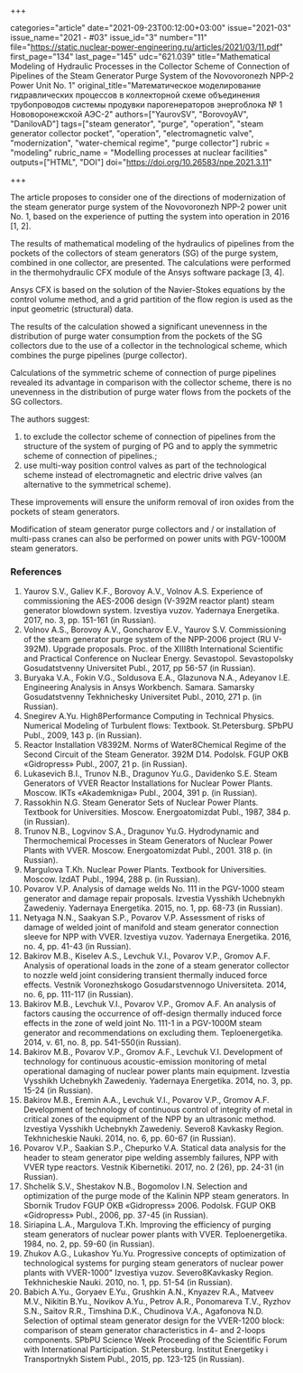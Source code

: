 +++

categories="article"
date="2021-09-23T00:12:00+03:00"
issue="2021-03"
issue_name="2021 - #03"
issue_id="3"
number="11"
file="https://static.nuclear-power-engineering.ru/articles/2021/03/11.pdf"
first_page="134"
last_page="145"
udc="621.039"
title="Mathematical Modeling of Hydraulic Processes in the Collector Scheme of Connection of Pipelines of the Steam Generator Purge System of the Novovoronezh NPP-2 Power Unit No. 1"
original_title="Математическое моделирование гидравлических процессов в коллекторной схеме объединения трубопроводов системы продувки парогенераторов энергоблока № 1 Нововоронежской АЭС-2"
authors=["YaurovSV", "BorovoyAV", "DanilovAD"]
tags=["steam generator", "purge", "operation", "steam generator collector pocket", "operation", "electromagnetic valve", "modernization", "water-chemical regime", "purge collector"]
rubric = "modeling"
rubric_name = "Modelling processes at nuclear facilities"
outputs=["HTML", "DOI"]
doi="https://doi.org/10.26583/npe.2021.3.11"

+++

The article proposes to consider one of the directions of modernization of the steam generator purge system of the Novovoronezh NPP-2 power unit No. 1, based on the experience of putting the system into operation in 2016 [1, 2].

The results of mathematical modeling of the hydraulics of pipelines from the pockets of the collectors of steam generators (SG) of the purge system, combined in one collector, are presented. The calculations were performed in the thermohydraulic CFX module of the Ansys software package [3, 4].

Ansys CFX is based on the solution of the Navier-Stokes equations by the control volume method, and a grid partition of the flow region is used as the input geometric (structural) data.

The results of the calculation showed a significant unevenness in the distribution of purge water consumption from the pockets of the SG collectors due to the use of a collector in the technological scheme, which combines the purge pipelines (purge collector).

Calculations of the symmetric scheme of connection of purge pipelines revealed its advantage in comparison with the collector scheme, there is no unevenness in the distribution of purge water flows from the pockets of the SG collectors.

The authors suggest:
1) to exclude the collector scheme of connection of pipelines from the structure of the system of purging of PG and to apply the symmetric scheme of connection of pipelines.;
2) use multi-way position control valves as part of the technological scheme instead of electromagnetic and electric drive valves (an alternative to the symmetrical scheme).

These improvements will ensure the uniform removal of iron oxides from the pockets of steam generators.

Modification of steam generator purge collectors and / or installation of multi-pass cranes can also be performed on power units with PGV-1000M steam generators.

### References

1. Yaurov S.V., Galiev K.F., Borovoy A.V., Volnov A.S. Experience of commissioning the AES-2006 design (V-392M reactor plant) steam generator blowdown system. Izvestiya vuzov. Yadernaya Energetika. 2017, no. 3, pp. 151-161 (in Russian).
2. Volnov A.S., Borovoy A.V., Goncharov E.V., Yaurov S.V. Commissioning of the steam generator purge system of the NPP-2006 project (RU V-392M). Upgrade proposals. Proc. of the XIII8th International Scientific and Practical Conference on Nuclear Energy. Sevastopol. Sevastopolsky Gosudatstvenny Universitet Publ., 2017, pp 56-57 (in Russian).
3. Buryaka V.A., Fokin V.G., Soldusova E.A., Glazunova N.A., Adeyanov I.E. Engineering Analysis in Ansys Workbench. Samara. Samarsky Gosudatstvenny Tekhnichesky Universitet Publ., 2010, 271 p. (in Russian).
4. Snegirev A.Yu. High8Performance Computing in Technical Physics. Numerical Modeling of Turbulent flows: Textbook. St.Petersburg. SPbPU Publ., 2009, 143 p. (in Russian).
5. Reactor Installation V8392M. Norms of Water8Chemical Regime of the Second Circuit of the Steam Generator. 392M D14. Podolsk. FGUP OKB «Gidropress» Publ., 2007, 21 р. (in Russian).
6. Lukasevich B.I., Trunov N.B., Dragunov Yu.G., Davidenko S.E. Steam Generators of VVER Reactor Installations for Nuclear Power Plants. Moscow. IKTs «Akademkniga» Publ., 2004, 391 p. (in Russian).
7. Rassokhin N.G. Steam Generator Sets of Nuclear Power Plants. Textbook for Universities. Moscow. Energoatomizdat Publ., 1987, 384 p. (in Russian).
8. Trunov N.B., Logvinov S.A., Dragunov Yu.G. Hydrodynamic and Thermochemical Processes in Steam Generators of Nuclear Power Plants with VVER. Moscow. Energoatomizdat Publ., 2001. 318 p. (in Russian).
9. Margulova T.Kh. Nuclear Power Plants. Textbook for Universities. Moscow. IzdAT Publ., 1994, 288 p. (in Russian).
10. Povarov V.P. Analysis of damage welds No. 111 in the PGV-1000 steam generator and damage repair proposals. Izvestia Vysshikh Uchebnykh Zawedeniy. Yadernaya Energetika. 2015, no. 1, pp. 68-73 (in Russian).
11. Netyaga N.N., Saakyan S.P., Povarov V.P. Assessment of risks of damage of welded joint of manifold and steam generator connection sleeve for NPP with VVER. Izvestiya vuzov. Yadernaya Energetika. 2016, no. 4, pp. 41-43 (in Russian).
12. Bakirov M.B., Kiselev A.S., Levchuk V.I., Povarov V.P., Gromov A.F. Analysis of operational loads in the zone of a steam generator collector to nozzle weld joint considering transient thermally induced force effects. Vestnik Voronezhskogo Gosudarstvennogo Universiteta. 2014, no. 6, pp. 111-117 (in Russian).
13. Bakirov M.B., Levchuk V.I., Povarov V.P., Gromov A.F. An analysis of factors causing the occurrence of off-design thermally induced force effects in the zone of weld joint No. 111-1 in a PGV-1000M steam generator and recommendations on excluding them. Teploenergetika. 2014, v. 61, no. 8, pp. 541-550(in Russian).
14. Bakirov M.B., Povarov V.P., Gromov A.F., Levchuk V.I. Development of technology for continuous acoustic-emission monitoring of metal operational damaging of nuclear power plants main equipment. Izvestia Vysshikh Uchebnykh Zawedeniy. Yadernaya Energetika. 2014, no. 3, pp. 15-24 (in Russian).
15. Bakirov M.B., Eremin A.A., Levchuk V.I., Povarov V.P., Gromov A.F. Development of technology of continuous control of integrity of metal in critical zones of the equipment of the NPP by an ultrasonic method. Izvestiya Vysshikh Uchebnykh Zawedeniy. Severo8 Kavkasky Region. Tekhnicheskie Nauki. 2014, no. 6, pp. 60-67 (in Russian).
16. Povarov V.P., Saakian S.P., Chepurko V.A. Statical data analysis for the header to steam generator pipe welding assembly failures, NPP with VVER type reactors. Vestnik Kibernetiki. 2017, no. 2 (26), pp. 24-31 (in Russian).
17. Shchelik S.V., Shestakov N.B., Bogomolov I.N. Selection and optimization of the purge mode of the Kalinin NPP steam generators. In Sbornik Trudov FGUP OKB «Gidropress» 2006. Podolsk. FGUP OKB «Gidropress» Publ., 2006, pp. 37-45 (in Russian).
18. Siriapina L.A., Margulova T.Kh. Improving the efficiency of purging steam generators of nuclear power plants with VVER. Teploenergetika. 1984, no. 2, pp. 59-60 (in Russian).
19. Zhukov A.G., Lukashov Yu.Yu. Progressive concepts of optimization of technological systems for purging steam generators of nuclear power plants with VVER-1000" Izvestiya vuzov. Severo8Kavkasky Region. Tekhnicheskie Nauki. 2010, no. 1, pp. 51-54 (in Russian).
20. Babich A.Yu., Goryaev E.Yu., Grushkin A.N., Knyazev R.A., Matveev M.V., Nikitin B.Yu., Novikov A.Yu., Petrov A.R., Ponomareva T.V., Ryzhov S.N., Saitov R.R., Timshina D.K., Chudinova V.A., Agafonova N.D. Selection of optimal steam generator design for the VVER-1200 block: comparison of steam generator characteristics in 4- and 2-loops components. SPbPU Science Week Proceeding of the Scientific Forum with International Participation. St.Petersburg. Institut Energetiky i Transportnykh Sistem Publ., 2015, pp. 123-125 (in Russian).